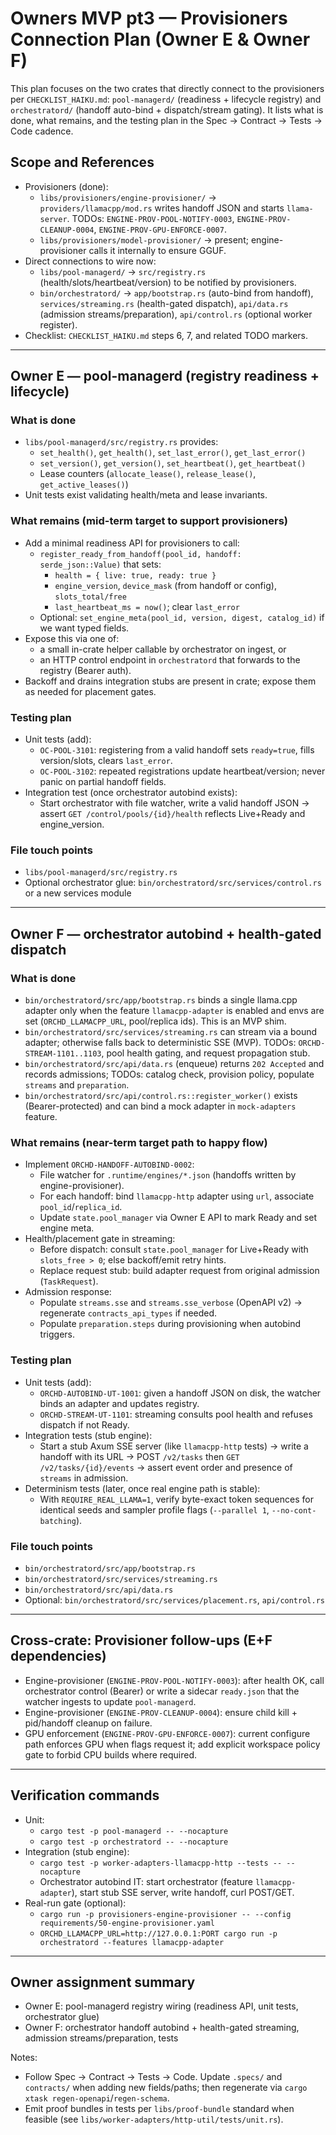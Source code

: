 # Owners MVP pt3 — Provisioners Connection Plan (Owner E & Owner F)

This plan focuses on the two crates that directly connect to the provisioners per `CHECKLIST_HAIKU.md`: `pool-managerd/` (readiness + lifecycle registry) and `orchestratord/` (handoff auto-bind + dispatch/stream gating). It lists what is done, what remains, and the testing plan in the Spec → Contract → Tests → Code cadence.

## Scope and References

- Provisioners (done):
  - `libs/provisioners/engine-provisioner/` → `providers/llamacpp/mod.rs` writes handoff JSON and starts `llama-server`. TODOs: `ENGINE-PROV-POOL-NOTIFY-0003`, `ENGINE-PROV-CLEANUP-0004`, `ENGINE-PROV-GPU-ENFORCE-0007`.
  - `libs/provisioners/model-provisioner/` → present; engine-provisioner calls it internally to ensure GGUF.
- Direct connections to wire now:
  - `libs/pool-managerd/` → `src/registry.rs` (health/slots/heartbeat/version) to be notified by provisioners.
  - `bin/orchestratord/` → `app/bootstrap.rs` (auto-bind from handoff), `services/streaming.rs` (health-gated dispatch), `api/data.rs` (admission streams/preparation), `api/control.rs` (optional worker register).
- Checklist: `CHECKLIST_HAIKU.md` steps 6, 7, and related TODO markers.

---

## Owner E — pool-managerd (registry readiness + lifecycle)

### What is done

- `libs/pool-managerd/src/registry.rs` provides:
  - `set_health()`, `get_health()`, `set_last_error()`, `get_last_error()`
  - `set_version()`, `get_version()`, `set_heartbeat()`, `get_heartbeat()`
  - Lease counters (`allocate_lease()`, `release_lease()`, `get_active_leases()`)
- Unit tests exist validating health/meta and lease invariants.

### What remains (mid-term target to support provisioners)

- Add a minimal readiness API for provisioners to call:
  - `register_ready_from_handoff(pool_id, handoff: serde_json::Value)` that sets:
    - `health = { live: true, ready: true }`
    - `engine_version`, `device_mask` (from handoff or config), `slots_total/free`
    - `last_heartbeat_ms = now()`; clear `last_error`
  - Optional: `set_engine_meta(pool_id, version, digest, catalog_id)` if we want typed fields.
- Expose this via one of:
  - a small in-crate helper callable by orchestrator on ingest, or
  - an HTTP control endpoint in `orchestratord` that forwards to the registry (Bearer auth).
- Backoff and drains integration stubs are present in crate; expose them as needed for placement gates.

### Testing plan

- Unit tests (add):
  - `OC-POOL-3101`: registering from a valid handoff sets `ready=true`, fills version/slots, clears `last_error`.
  - `OC-POOL-3102`: repeated registrations update heartbeat/version; never panic on partial handoff fields.
- Integration test (once orchestrator autobind exists):
  - Start orchestrator with file watcher, write a valid handoff JSON → assert `GET /control/pools/{id}/health` reflects Live+Ready and engine_version.

### File touch points

- `libs/pool-managerd/src/registry.rs`
- Optional orchestrator glue: `bin/orchestratord/src/services/control.rs` or a new services module

---

## Owner F — orchestrator autobind + health-gated dispatch

### What is done

- `bin/orchestratord/src/app/bootstrap.rs` binds a single llama.cpp adapter only when the feature `llamacpp-adapter` is enabled and envs are set (`ORCHD_LLAMACPP_URL`, pool/replica ids). This is an MVP shim.
- `bin/orchestratord/src/services/streaming.rs` can stream via a bound adapter; otherwise falls back to deterministic SSE (MVP). TODOs: `ORCHD-STREAM-1101..1103`, pool health gating, and request propagation stub.
- `bin/orchestratord/src/api/data.rs` (enqueue) returns `202 Accepted` and records admissions; TODOs: catalog check, provision policy, populate `streams` and `preparation`.
- `bin/orchestratord/src/api/control.rs::register_worker()` exists (Bearer-protected) and can bind a mock adapter in `mock-adapters` feature.

### What remains (near-term target path to happy flow)

- Implement `ORCHD-HANDOFF-AUTOBIND-0002`:
  - File watcher for `.runtime/engines/*.json` (handoffs written by engine-provisioner).
  - For each handoff: bind `llamacpp-http` adapter using `url`, associate `pool_id`/`replica_id`.
  - Update `state.pool_manager` via Owner E API to mark Ready and set engine meta.
- Health/placement gate in streaming:
  - Before dispatch: consult `state.pool_manager` for Live+Ready with `slots_free > 0`; else backoff/emit retry hints.
  - Replace request stub: build adapter request from original admission (`TaskRequest`).
- Admission response:
  - Populate `streams.sse` and `streams.sse_verbose` (OpenAPI v2) → regenerate `contracts_api_types` if needed.
  - Populate `preparation.steps` during provisioning when autobind triggers.

### Testing plan

- Unit tests (add):
  - `ORCHD-AUTOBIND-UT-1001`: given a handoff JSON on disk, the watcher binds an adapter and updates registry.
  - `ORCHD-STREAM-UT-1101`: streaming consults pool health and refuses dispatch if not Ready.
- Integration tests (stub engine):
  - Start a stub Axum SSE server (like `llamacpp-http` tests) → write a handoff with its URL → POST `/v2/tasks` then `GET /v2/tasks/{id}/events` → assert event order and presence of `streams` in admission.
- Determinism tests (later, once real engine path is stable):
  - With `REQUIRE_REAL_LLAMA=1`, verify byte-exact token sequences for identical seeds and sampler profile flags (`--parallel 1`, `--no-cont-batching`).

### File touch points

- `bin/orchestratord/src/app/bootstrap.rs`
- `bin/orchestratord/src/services/streaming.rs`
- `bin/orchestratord/src/api/data.rs`
- Optional: `bin/orchestratord/src/services/placement.rs`, `api/control.rs`

---

## Cross-crate: Provisioner follow-ups (E+F dependencies)

- Engine-provisioner (`ENGINE-PROV-POOL-NOTIFY-0003`): after health OK, call orchestrator control (Bearer) or write a sidecar `ready.json` that the watcher ingests to update `pool-managerd`.
- Engine-provisioner (`ENGINE-PROV-CLEANUP-0004`): ensure child kill + pid/handoff cleanup on failure.
- GPU enforcement (`ENGINE-PROV-GPU-ENFORCE-0007`): current configure path enforces GPU when flags request it; add explicit workspace policy gate to forbid CPU builds where required.

---

## Verification commands

- Unit:
  - `cargo test -p pool-managerd -- --nocapture`
  - `cargo test -p orchestratord -- --nocapture`
- Integration (stub engine):
  - `cargo test -p worker-adapters-llamacpp-http --tests -- --nocapture`
  - Orchestrator autobind IT: start orchestrator (feature `llamacpp-adapter`), start stub SSE server, write handoff, curl POST/GET.
- Real-run gate (optional):
  - `cargo run -p provisioners-engine-provisioner -- --config requirements/50-engine-provisioner.yaml`
  - `ORCHD_LLAMACPP_URL=http://127.0.0.1:PORT cargo run -p orchestratord --features llamacpp-adapter`

---

## Owner assignment summary

- Owner E: pool-managerd registry wiring (readiness API, unit tests, orchestrator glue)
- Owner F: orchestrator handoff autobind + health-gated streaming, admission streams/preparation, tests

Notes:

- Follow Spec → Contract → Tests → Code. Update `.specs/` and `contracts/` when adding new fields/paths; then regenerate via `cargo xtask regen-openapi`/`regen-schema`.
- Emit proof bundles in tests per `libs/proof-bundle` standard when feasible (see `libs/worker-adapters/http-util/tests/unit.rs`).
